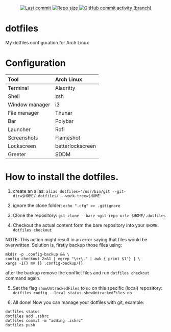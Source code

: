 <div align="center">
    <p>
        <a href="/">
            <img alt="Last commit" src="https://img.shields.io/github/last-commit/Ganji00/dotfiles?color=fce566&style=for-the-badge"/>
        </a>
        <a href="/">
            <img alt="Repo size" src="https://img.shields.io/github/repo-size/Ganji00/dotfiles?color=fd9353&style=for-the-badge"/>
        </a>
        <a href="/">
            <img alt="GitHub commit activity (branch)" src="https://img.shields.io/github/commit-activity/t/Ganji00/dotfiles?style=for-the-badge&color=fc618d">
        </a>
    </p>
</div>

# dotfiles
My dotfiles configuration for Arch Linux 

# Configuration
| Tool | Arch Linux |
|:-----|:-----------|
| Terminal | Alacritty |
| Shell | zsh |
| Window manager | i3 |
| File manager | Thunar |
| Bar | Polybar |
| Launcher | Rofi |
| Screenshots | Flameshot |
| Lockscreen | betterlockscreen |
| Greeter | SDDM |

# How to install the dotfiles.

1. create an alias:
`alias dotfiles='/usr/bin/git --git-dir=$HOME/.dotfiles/ --work-tree=$HOME'`

2. ignore the clone folder:
`echo ".cfg" >> .gitignore`

3. Clone the repository:
`git clone --bare <git-repo-url> $HOME/.dotfiles`

4. Checkout the actual content form the bare repository into your `$HOME`:
`dotfiles checkout`

NOTE: This action might result in an error saying that files would be overwritten.
Solution is, firstly backup those files using:
```
mkdir -p .config-backup && \
config checkout 2>&1 | egrep "\s+\." | awk {'print $1'} | \
xargs -I{} mv {} .config-backup/{}
```
after the backup remove the conflict files and run `dotfiles checkout` command again.

5. Set the flag `showUntrackedFiles` to `no` on this specific (local) repository:
`dotfiles config --local status.showUntrackedFiles no`

6. All done! Now you can manage your dotfiles with git, example:
```
dotfiles status
dotfiles add .zshrc
dotfiles commit -m "adding .zshrc"
dotfiles push
```
